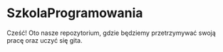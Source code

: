 ﻿# SzkolaProgramowania
Cześć! 
Oto nasze repozytorium, gdzie będziemy przetrzymywać swoją pracę oraz uczyć się gita. 

